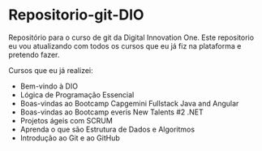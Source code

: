 # Repositorio-git-DIO
Repositório para o curso de git da Digital Innovation One.
Este repositorio eu vou atualizando com todos os cursos que eu já fiz na plataforma e pretendo fazer.


Cursos que eu já realizei:

- Bem-vindo à DIO
- Lógica de Programação Essencial
- Boas-vindas ao Bootcamp Capgemini Fullstack Java and Angular
- Boas-vindas ao Bootcamp everis New Talents #2 .NET
- Projetos ágeis com SCRUM
- Aprenda o que são Estrutura de Dados e Algoritmos
- Introdução ao Git e ao GitHub